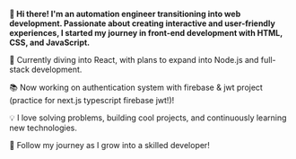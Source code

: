 **👋 Hi there! I'm an automation engineer transitioning into web development. Passionate about creating interactive and user-friendly experiences, I started my journey in front-end development with HTML, CSS, and JavaScript.**

🚀 Currently diving into React, with plans to expand into Node.js and full-stack development.

📚 Now working on authentication system with firebase & jwt project (practice for next.js typescript firebase jwt!)!

💡 I love solving problems, building cool projects, and continuously learning new technologies.

📌 Follow my journey as I grow into a skilled developer!

